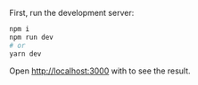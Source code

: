 First, run the development server:

```bash
npm i
npm run dev
# or
yarn dev
```

Open [http://localhost:3000](http://localhost:3000) with to see the result.
